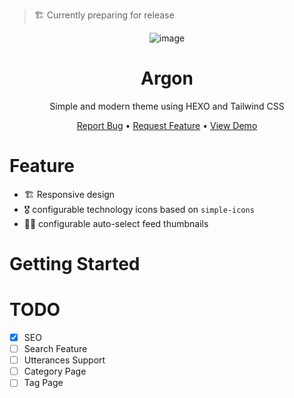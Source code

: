 > 🏗️ Currently preparing for release

<div align="center">

![image](https://github.com/argon1025/hexo-theme-argon/assets/55491354/943cf413-3be5-4729-a885-25754c05080c)

# Argon
Simple and modern theme using HEXO and Tailwind CSS

[Report Bug](https://github.com/argon1025/hexo-theme-argon/issues) • [Request Feature](https://github.com/argon1025/hexo-theme-argon/issues) • [View Demo](https://argon1025.github.io)

</div>

# Feature
- 🏗️ Responsive design
- 🎖️ configurable technology icons based on `simple-icons`
- 🧙‍♀️ configurable auto-select feed thumbnails

# Getting Started

# TODO
- [X] SEO
- [ ] Search Feature
- [ ] Utterances Support
- [ ] Category Page
- [ ] Tag Page

